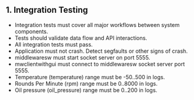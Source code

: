 
## 1. Integration Testing
- Integration tests must cover all major workflows between system components.
- Tests should validate data flow and API interactions.
- All integration tests must pass.
- Application must not crash. Detect segfaults or other signs of crash.
- middlewaresw must start socket server on port 5555.
- mwclientwithgui must connect to middlewaresw socket server port 5555.
- Temperature (temperature) range must be -50..500 in logs.
- Rounds Per Minute (rpm) range must be 0..8000 in logs.
- Oil pressure (oil_pressure) range must be 0..200 in logs.
